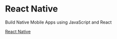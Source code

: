 # React Native

Build Native Mobile Apps using JavaScript and React

[React Native](https://facebook.github.io/react-native/)
